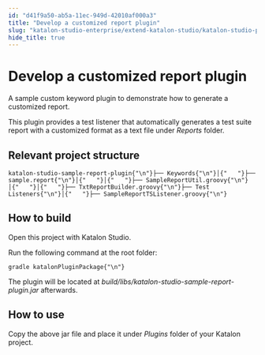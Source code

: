 ```yaml
---
id: "d41f9a50-ab5a-11ec-949d-42010af000a3"
title: "Develop a customized report plugin"
slug: "katalon-studio-enterprise/extend-katalon-studio/katalon-studio-plugins/develop-a-customized-report-plugin"
hide_title: true
---
```

    

# <a id="id" class="anchor_top_offset"/><a id="ariaid-title1" class="anchor_top_offset"/>Develop a customized report plugin

    
      
<p xmlns="http://www.w3.org/1999/xhtml" className="p">A sample custom keyword plugin to demonstrate how to generate a   customized report.</p> 
      
<p xmlns="http://www.w3.org/1999/xhtml" className="p">This plugin provides a test listener that automatically   generates a test suite report with a customized format as a text   file under <em className="ph i">Reports</em> folder.</p> 
    
  
    

## <a id="id_1" class="anchor_top_offset"/>Relevant project structure

    
              
<pre xmlns="http://www.w3.org/1999/xhtml" className="pre codeblock"><code>katalon-studio-sample-report-plugin{"\n"}├── Keywords{"\n"}│{"   "}├── sample.report{"\n"}│{"   "}│{"   "}├── SampleReportUtil.groovy{"\n"}│{"   "}│{"   "}├── TxtReportBuilder.groovy{"\n"}├── Test Listeners{"\n"}│{"   "}├── SampleReportTSListener.groovy{"\n"}</code></pre> 
          
  
    

## <a id="id_2" class="anchor_top_offset"/>How to build

    
      
<p xmlns="http://www.w3.org/1999/xhtml" className="p">Open this project with Katalon Studio.</p> 
      
<p xmlns="http://www.w3.org/1999/xhtml" className="p">Run the following command at the root folder:</p> 
              
<pre xmlns="http://www.w3.org/1999/xhtml" className="pre codeblock"><code>gradle katalonPluginPackage{"\n"}</code></pre> 
            
<p xmlns="http://www.w3.org/1999/xhtml" className="p">The plugin will be located at   <em className="ph i">build/libs/katalon-studio-sample-report-plugin.jar</em>   afterwards.</p> 
    
  
    

## <a id="id_3" class="anchor_top_offset"/>How to use

    
      
<p xmlns="http://www.w3.org/1999/xhtml" className="p">Copy the above jar file and place it under <em className="ph i">Plugins</em>   folder of your Katalon project.</p> 
    
  
